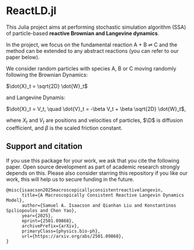 # ReactLD.jl

This Julia project aims at performing stochastic simulation algorithm (SSA) of particle-based **reactive Brownian and Langevine dynamics**. 

In the project, we focus on the fundamental reaction A + B ⇌ C and the method can be extended to any abstract reactions (you can refer to our paper below).

We consider random particles with species A, B or C moving randomly following the Brownian Dynamics:

$\dot{X}_t = \sqrt{2D} \dot{W}_t$

and Langevine Dynamis:

$\dot{X}_t = V_t, \quad \dot{V}_t = -\beta V_t + \beta \sqrt{2D} \dot{W}_t$,

where $X_t$ and $V_t$ are positions and velocities of particles, $\D$ is diffusion coefficient, and $\beta$ is the scaled friction constant.

## Support and citation
If you use this package for your work, we ask that you cite the following paper. Open source development as part of academic research strongly depends on this. Please also consider starring this repository if you like our work, this will help us to secure funding in the future.

```
@misc{isaacson2025macroscopicallyconsistentreactivelangevin,
      title={A Macroscopically Consistent Reactive Langevin Dynamics Model}, 
      author={Samuel A. Isaacson and Qianhan Liu and Konstantinos Spiliopoulos and Chen Yao},
      year={2025},
      eprint={2501.09868},
      archivePrefix={arXiv},
      primaryClass={physics.bio-ph},
      url={https://arxiv.org/abs/2501.09868}, 
}
```
